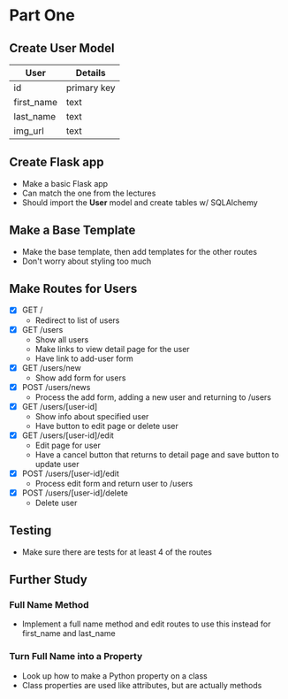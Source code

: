# Part One

## Create User Model

| User | Details |
|-|-|
| id | primary key |
| first_name | text |
| last_name | text |
| img_url | text |

## Create Flask app

- Make a basic Flask app
- Can match the one from the lectures
- Should import the **User** model and create tables w/ SQLAlchemy

## Make a Base Template

- Make the base template, then add templates for the other routes
- Don't worry about styling too much

## Make Routes for Users

- [x] GET /
  - Redirect to list of users
- [x] GET /users
  - Show all users
  - Make links to view detail page for the user
  - Have link to add-user form
- [x] GET /users/new
  - Show add form for users
- [x] POST /users/news
  - Process the add form, adding a new user and returning to /users
- [x] GET /users/[user-id]
  - Show info about specified user
  - Have button to edit page or delete user
- [x] GET /users/[user-id]/edit
  - Edit page for user
  - Have a cancel button that returns to detail page and save button to update user
- [x] POST /users/[user-id]/edit
  - Process edit form and return user to /users
- [x] POST /users/[user-id]/delete
  - Delete user

## Testing

- Make sure there are tests for at least 4 of the routes

## Further Study

### Full Name Method

- Implement a full name method and edit routes to use this instead for first_name and last_name

### Turn Full Name into a Property

- Look up how to make a Python property on a class
- Class properties are used like attributes, but are actually methods
